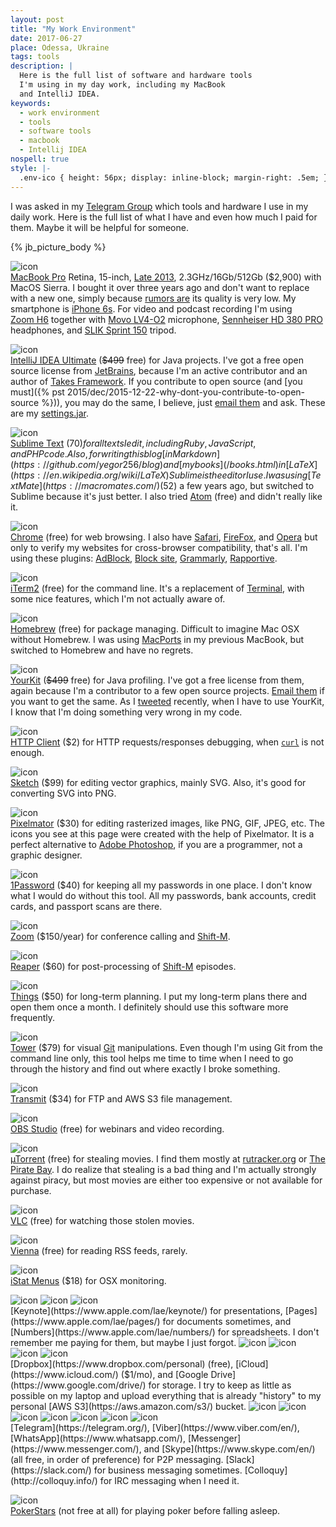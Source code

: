 ```yaml
---
layout: post
title: "My Work Environment"
date: 2017-06-27
place: Odessa, Ukraine
tags: tools
description: |
  Here is the full list of software and hardware tools
  I'm using in my day work, including my MacBook
  and IntelliJ IDEA.
keywords:
  - work environment
  - tools
  - software tools
  - macbook
  - Intellij IDEA
nospell: true
style: |-
  .env-ico { height: 56px; display: inline-block; margin-right: .5em; }
---
```


I was asked in my [Telegram Group](https://t.me/joinchat/AAAAAEJFMRzsRTRxM3ec6A)
which tools and hardware I use in my daily work. Here is the full list of
what I have and even how much I paid for them. Maybe it will be helpful
for someone.

<!--more-->

{% jb_picture_body %}

<img src="/images/2017/06/env-macbook.jpg" class="env-ico" alt="icon"/><br/>
[MacBook Pro](https://www.apple.com/macbook-pro/)
Retina, 15-inch, [Late 2013](https://support.apple.com/kb/sp690?locale=en_US),
2.3GHz/16Gb/512Gb ($2,900) with MacOS Sierra. I bought it over
three years ago and don't want to replace with a new one, simply
because [rumors are](https://blog.devteam.space/new-macbook-pro-is-not-a-laptop-for-developers-anymore-d0d4b1b8b7de)
its quality is very low. My smartphone is
[iPhone&nbsp;6s](https://www.apple.com/shop/buy-iphone/iphone6s).
For video and podcast recording I'm using [Zoom&nbsp;H6](http://amzn.to/2tjPebw)
together with
[Movo LV4-O2](http://amzn.to/2tkdA4G) microphone,
[Sennheiser HD 380 PRO](http://amzn.to/2ienJf9) headphones, and
[SLIK Sprint 150](http://amzn.to/2xy2ivL) tripod.

<img src="/images/2017/06/env-intellij-idea.jpg" class="env-ico" alt="icon"/><br/>
[IntelliJ IDEA Ultimate](https://www.jetbrains.com/idea/) (<del>$499</del> free)
for Java projects. I've got a free open source
license from [JetBrains](https://www.jetbrains.com/),
because I'm an active contributor and
an author of [Takes Framework](http://www.takes.org).
If you contribute to open source (and
[you must]({% pst 2015/dec/2015-12-22-why-dont-you-contribute-to-open-source %})), you may do
the same, I believe, just [email them](mailto:opensource@jetbrains.com) and ask.
These are my [settings.jar](/bin/settings.jar).

<img src="/images/2017/06/env-sublime-text.jpg" class="env-ico" alt="icon"/><br/>
[Sublime Text](https://www.sublimetext.com/) ($70)
for all texts I edit, including Ruby, JavaScript, and PHP code.
Also, for writing this blog
[in Markdown](https://github.com/yegor256/blog) and [my books](/books.html) in
[LaTeX](https://en.wikipedia.org/wiki/LaTeX) Sublime is the
editor I use. I was using
[TextMate](https://macromates.com/) ($52) a few years ago, but switched
to Sublime because it's just better. I also tried
[Atom](https://atom.io/) (free) and didn't really like it.

<img src="/images/2017/06/env-chrome.jpg" class="env-ico" alt="icon"/><br/>
[Chrome](https://www.google.com/chrome/index.html) (free)
for web browsing. I also have
[Safari](https://www.apple.com/lae/safari/),
[FireFox](https://www.mozilla.org/en-US/firefox/new/),
and [Opera](http://www.opera.com/) but only to verify my websites
for cross-browser compatibility, that's all. I'm using these
plugins:
[AdBlock](https://chrome.google.com/webstore/detail/adblock/gighmmpiobklfepjocnamgkkbiglidom),
[Block site](https://chrome.google.com/webstore/detail/block-site/eiimnmioipafcokbfikbljfdeojpcgbh?hl=en),
[Grammarly](https://chrome.google.com/webstore/detail/grammarly-for-chrome/kbfnbcaeplbcioakkpcpgfkobkghlhen?hl=en),
[Rapportive](https://chrome.google.com/webstore/detail/rapportive/hihakjfhbmlmjdnnhegiciffjplmdhin?hl=en).

<img src="/images/2017/06/env-iterm2.jpg" class="env-ico" alt="icon"/><br/>
[iTerm2](https://www.iterm2.com/) (free)
for the command line. It's a replacement of
[Terminal](https://en.wikipedia.org/wiki/Terminal_%28macOS%29), with
some nice features, which I'm not actually aware of.

<img src="/images/2017/06/env-homebrew.jpg" class="env-ico" alt="icon"/><br/>
[Homebrew](https://brew.sh/) (free)
for package managing. Difficult to imagine Mac OSX without
Homebrew. I was using [MacPorts](https://www.macports.org/)
in my previous MacBook, but switched to Homebrew and have no regrets.

<img src="/images/2017/06/env-yourkit.jpg" class="env-ico" alt="icon"/><br/>
[YourKit](https://www.yourkit.com/) (<del>$499</del> free)
for Java profiling. I've got a free license from them, again because
I'm a contributor to a few open source projects.
[Email them](mailto:sales@yourkit.com)
if you want to get the same. As I
[tweeted](https://twitter.com/yegor256/status/875444908726730752) recently,
when I have to use YourKit, I know that I'm doing something very wrong
in my code.

<img src="/images/2017/06/env-httpclient.jpg" class="env-ico" alt="icon"/><br/>
[HTTP Client](https://itunes.apple.com/us/app/http-client/id418138339?mt=12) ($2)
for HTTP requests/responses debugging, when
[`curl`](https://curl.haxx.se/) is not enough.

<img src="/images/2017/06/env-sketch.jpg" class="env-ico" alt="icon"/><br/>
[Sketch](https://www.sketchapp.com/) ($99)
for editing vector graphics, mainly SVG. Also, it's good for
converting SVG into PNG.

<img src="/images/2017/06/env-pixelmator.jpg" class="env-ico" alt="icon"/><br/>
[Pixelmator](http://www.pixelmator.com/) ($30)
for editing rasterized images, like PNG, GIF, JPEG, etc.
The icons you see at this page were created with the help of
Pixelmator. It is a perfect alternative to
[Adobe Photoshop](http://www.adobe.com/products/photoshop.html), if you
are a programmer, not a graphic designer.

<img src="/images/2017/06/env-1password.jpg" class="env-ico" alt="icon"/><br/>
[1Password](https://1password.com/) ($40)
for keeping all my passwords in one place. I don't know what I would
do without this tool. All my passwords, bank accounts, credit cards,
and passport scans are there.

<img src="/images/2017/06/env-zoom.jpg" class="env-ico" alt="icon"/><br/>
[Zoom](https://zoom.us/) ($150/year)
for conference calling and [Shift-M](/shift-m.html).

<img src="/images/2017/06/env-reaper.jpg" class="env-ico" alt="icon"/><br/>
[Reaper](http://reaper.fm/) ($60)
for post-processing of [Shift-M](/shift-m.html) episodes.

<img src="/images/2017/06/env-things.jpg" class="env-ico" alt="icon"/><br/>
[Things](https://culturedcode.com/things/) ($50)
for long-term planning. I put my long-term plans there and open
them once a month. I definitely should use this software more frequently.

<img src="/images/2017/06/env-tower.jpg" class="env-ico" alt="icon"/><br/>
[Tower](https://www.git-tower.com/) ($79)
for visual [Git](https://git-scm.com/) manipulations. Even though I'm using Git
from the command line only, this tool helps me time to time when I need
to go through the history and find out where exactly I broke something.

<img src="/images/2017/06/env-transmit.jpg" class="env-ico" alt="icon"/><br/>
[Transmit](https://panic.com/transmit/) ($34)
for FTP and AWS S3 file management.

<img src="/images/2017/06/env-obs.jpg" class="env-ico" alt="icon"/><br/>
[OBS Studio](https://obsproject.com/) (free)
for webinars and video recording.

<img src="/images/2017/06/env-mtorrent.jpg" class="env-ico" alt="icon"/><br/>
[µTorrent](http://www.utorrent.com/) (free)
for stealing movies. I find them mostly at
[rutracker.org](http://rutracker.org/forum/index.php) or
[The Pirate Bay](https://piratebay.to/).
I do realize that stealing is a bad thing and I'm actually strongly
against piracy, but most movies are either too expensive or not
available for purchase.

<img src="/images/2017/06/env-vlc.jpg" class="env-ico" alt="icon"/><br/>
[VLC](http://www.videolan.org/vlc/index.html) (free)
for watching those stolen movies.

<img src="/images/2017/06/env-vienna.jpg" class="env-ico" alt="icon"/><br/>
[Vienna](http://www.vienna-rss.com/) (free)
for reading RSS feeds, rarely.

<img src="/images/2017/06/env-istat.jpg" class="env-ico" alt="icon"/><br/>
[iStat Menus](https://bjango.com/mac/istatmenus/) ($18)
for OSX monitoring.

<img src="/images/2017/06/env-keynote.jpg" class="env-ico" alt="icon"/>
<img src="/images/2017/06/env-pages.jpg" class="env-ico" alt="icon"/>
<img src="/images/2017/06/env-numbers.jpg" class="env-ico" alt="icon"/><br/>
[Keynote](https://www.apple.com/lae/keynote/) for presentations,
[Pages](https://www.apple.com/lae/pages/) for documents sometimes,
and [Numbers](https://www.apple.com/lae/numbers/) for spreadsheets.
I don't remember me paying for them, but maybe I just forgot.

<img src="/images/2017/06/env-dropbox.jpg" class="env-ico" alt="icon"/>
<img src="/images/2017/06/env-icloud.jpg" class="env-ico" alt="icon"/>
<img src="/images/2017/06/env-google-drive.jpg" class="env-ico" alt="icon"/>
<img src="/images/2017/06/env-s3.jpg" class="env-ico" alt="icon"/><br/>
[Dropbox](https://www.dropbox.com/personal) (free),
[iCloud](https://www.icloud.com/) ($1/mo),
and [Google Drive](https://www.google.com/drive/) for storage.
I try to keep as little as possible on my laptop and upload
everything that is already "history" to my personal
[AWS S3](https://aws.amazon.com/s3/) bucket.

<img src="/images/2017/06/env-telegram.jpg" class="env-ico" alt="icon"/>
<img src="/images/2017/06/env-viber.jpg" class="env-ico" alt="icon"/>
<img src="/images/2017/06/env-whatsapp.jpg" class="env-ico" alt="icon"/>
<img src="/images/2017/06/env-messenger.jpg" class="env-ico" alt="icon"/>
<img src="/images/2017/06/env-skype.jpg" class="env-ico" alt="icon"/>
<img src="/images/2017/06/env-slack.jpg" class="env-ico" alt="icon"/>
<img src="/images/2017/06/env-colloquy.jpg" class="env-ico" alt="icon"/><br/>
[Telegram](https://telegram.org/),
[Viber](https://www.viber.com/en/),
[WhatsApp](https://www.whatsapp.com/),
[Messenger](https://www.messenger.com/), and
[Skype](https://www.skype.com/en/) (all free, in order of preference)
for P2P messaging.
[Slack](https://slack.com/) for business messaging sometimes.
[Colloquy](http://colloquy.info/) for IRC messaging when I need it.

<img src="/images/2017/06/env-pokerstars.jpg" class="env-ico" alt="icon"/><br/>
[PokerStars](http://www.pokerstars.com/poker/download/?source=13953351) (not free at all)
for playing poker before falling asleep.
